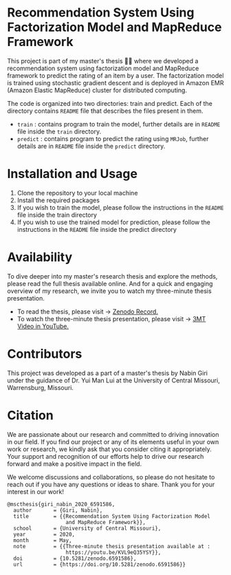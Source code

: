 # Recommendation System Using Factorization Model and MapReduce Framework

This project is part of my master's thesis :man_student: where we developed a recommendation system using factorization model and MapReduce framework to predict the rating of an item by a user. The factorization model is trained using stochastic gradient descent and is deployed in Amazon EMR (Amazon Elastic MapReduce) cluster for distributed computing.

The code is organized into two directories: train and predict. Each of the directory contains ``README`` file that describes the files present in them.

* ``train`` : contains program to train the model, further details are in ``README`` file inside the ``train`` directory.
* ``predict`` : contains program to predict the rating using ``MRJob``, further details are in ``README`` file inside the ``predict`` directory.


# Installation and Usage

1. Clone the repository to your local machine
2. Install the required packages
3. If you wish to train the model, please follow the instructions in the ``README`` file inside the train directory
4. If you wish to use the trained model for prediction, please follow the instructions in the ``README`` file inside the predict directory

# Availability
To dive deeper into my master's research thesis and explore the methods, please read the full thesis available online. And for a quick and engaging overview of my research, we invite you to watch my three-minute thesis presentation.

* To read the thesis, please visit -> [Zenodo Record.](https://doi.org/10.5281/zenodo.6591586) 
* To watch the three-minute thesis presentation, please visit -> [3MT Video in YouTube.](https://youtu.be/KVL9eQ35YSY)

# Contributors
This project was developed as a part of a master's thesis by Nabin Giri under the guidance of Dr. Yui Man Lui at the University of Central Missouri, Warrensburg, Missouri.

# Citation
We are passionate about our research and committed to driving innovation in our field. If you find our project or any of its elements useful in your own work or research, we kindly ask that you consider citing it appropriately. Your support and recognition of our efforts help to drive our research forward and make a positive impact in the field.

We welcome discussions and collaborations, so please do not hesitate to reach out if you have any questions or ideas to share. Thank you for your interest in our work!

```
@mscthesis{giri_nabin_2020_6591586,
  author       = {Giri, Nabin},
  title        = {{Recommendation System Using Factorization Model 
                   and MapReduce Framework}},
  school       = {University of Central Missouri},
  year         = 2020,
  month        = May,
  note         = {{Three-minute thesis presentation available at : 
                   https://youtu.be/KVL9eQ35YSY}},
  doi          = {10.5281/zenodo.6591586},
  url          = {https://doi.org/10.5281/zenodo.6591586}}
  ```
